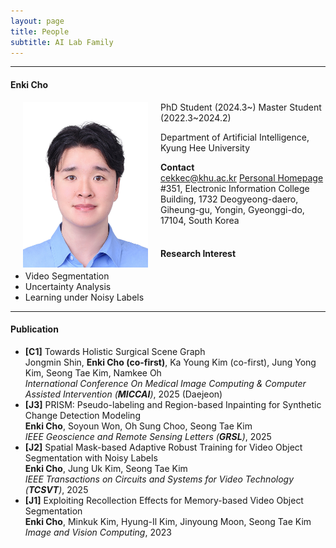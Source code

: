 ```yaml
---
layout: page
title: People 
subtitle: AI Lab Family
---
```


<hr>

#### Enki Cho
  
<img src="https://raw.githubusercontent.com/ailabkhu/ailabkhu.github.io/master/img/EnkiCho.jpg" width="200" height="265" align="left" hspace="20" />
PhD Student (2024.3~)                     
Master Student (2022.3~2024.2)        

Department of Artificial Intelligence, Kyung Hee University         
    

**Contact**  
cekkec@khu.ac.kr
[Personal Homepage](https://cekkec.github.io/)                  
#351, Electronic Information College Building, 1732 Deogyeong-daero, Giheung-gu, Yongin, Gyeonggi-do, 17104, South Korea  
<br>

#### Research Interest
* Video Segmentation
* Uncertainty Analysis
* Learning under Noisy Labels
<hr>

#### Publication
- **[C1]** Towards Holistic Surgical Scene Graph                                                                                                                   
Jongmin Shin, **Enki Cho (co-first)**, Ka Young Kim (co-first), Jung Yong Kim, Seong Tae Kim, Namkee Oh                         
_International Conference On Medical Image Computing & Computer Assisted Intervention (**MICCAI**)_, 2025 (Daejeon)
- **[J3]** PRISM: Pseudo-labeling and Region-based Inpainting for Synthetic Change Detection Modeling                                                                                  
**Enki Cho**, Soyoun Won, Oh Sung Choo, Seong Tae Kim           
_IEEE Geoscience and Remote Sensing Letters (**GRSL**)_, 2025
- **[J2]** Spatial Mask-based Adaptive Robust Training for Video Object Segmentation with Noisy Labels                                                                                  
**Enki Cho**, Jung Uk Kim, Seong Tae Kim           
_IEEE Transactions on Circuits and Systems for Video Technology (**TCSVT**)_, 2025
- **[J1]** Exploiting Recollection Effects for Memory-based Video Object Segmentation                                                 
**Enki Cho**, Minkuk Kim, Hyung-Il Kim, Jinyoung Moon, Seong Tae Kim           
_Image and Vision Computing_, 2023
